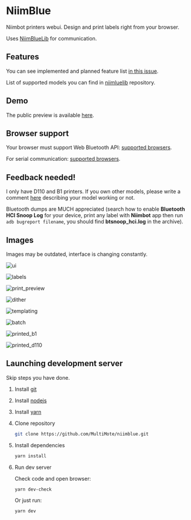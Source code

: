 # NiimBlue

Niimbot printers webui. Design and print labels right from your browser.

Uses [NiimBlueLib](https://github.com/MultiMote/niimbluelib) for communication.

## Features

You can see implemented and planned feature list [in this issue](https://github.com/MultiMote/niimblue/issues/3).

List of supported models you can find in [niimluelib](https://github.com/MultiMote/niimbluelib/issues/1) repository.

## Demo

The public preview is available [here](https://niim.mmote.ru).

## Browser support

Your browser must support Web Bluetooth API: [supported browsers](https://developer.mozilla.org/en-US/docs/Web/API/Web_Bluetooth_API#browser_compatibility).

For serial communication: [supported browsers](https://developer.mozilla.org/en-US/docs/Web/API/Web_Serial_API#browser_compatibility).

## Feedback needed!

I only have D110 and B1 printers. If you own other models, please write a comment [here](https://github.com/MultiMote/niimbluelib/issues/1) describing your model working or not.

Bluetooth dumps are MUCH appreciated (search how to enable **Bluetooth HCI Snoop Log** for your device, print any label with **Niimbot** app then run `adb bugreport filename`, you should find **btsnoop_hci.log** in the archive).

## Images

Images may be outdated, interface is changing constantly.

![ui](about/ui.png)

![labels](about/labels.png)

![print_preview](about/print_preview.png)

![dither](about/dither.png)

![templating](about/templating.png)

![batch](about/batch.png)

![printed_b1](about/printed_b1.jpg)

![printed_d110](about/printed_d110.jpg)

## Launching development server

Skip steps you have done.

1. Install [git](https://git-scm.com)

2. Install [nodejs](https://nodejs.org)

3. Install [yarn](https://yarnpkg.com)

4. Clone repository

    ```bash
    git clone https://github.com/MultiMote/niimblue.git
    ```

5. Install dependencies

    ```bash
    yarn install
    ```

6. Run dev server

    Check code and open browser:

    ```bash
    yarn dev-check
    ```

    Or just run:

    ```bash
    yarn dev
    ```
